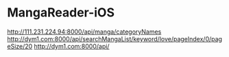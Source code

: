 # MangaReader-iOS

http://111.231.224.94:8000/api/manga/categoryNames
http://dym1.com:8000/api/searchMangaList/keyword/love/pageIndex/0/pageSize/20
http://dym1.com:8000/api/
